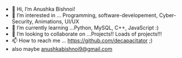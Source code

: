 - 👋 Hi, I’m Anushka Bishnoi!
- 👀 I’m interested in ... Programming, software-developement, Cyber-Security, Animations, UI/UX
- 🌱 I’m currently learning ...Python, MySQL, C++, JavaScript :)
- 💞️ I’m looking to collaborate on ...Projects!! Loads of projects!!!
- 📫 How to reach me ... https://github.com/decapacitator ;)
- also maybe anushkabishnoi9@gmail.com 

<!---
decapacitator/decapacitator is a ✨ special ✨ repository because its `README.md` (this file) appears on your GitHub profile.
You can click the Preview link to take a look at your changes.
--->
